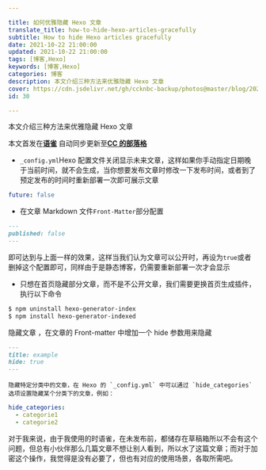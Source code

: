 ```yaml
---

title: 如何优雅隐藏 Hexo 文章
translate_title: how-to-hide-hexo-articles-gracefully
subtitle: How to hide Hexo articles gracefully
date: 2021-10-22 21:00:00
updated: 2021-10-22 21:00:00
tags: [博客,Hexo]
keywords: [博客,Hexo]
categories: 博客
description: 本文介绍三种方法来优雅隐藏 Hexo 文章
cover: https://cdn.jsdelivr.net/gh/ccknbc-backup/photos@master/blog/2021-10-22~23-50-29.webp
id: 30

---
```


本文介绍三种方法来优雅隐藏 Hexo 文章
_<!-- more -->_

本文首发在[**语雀**](https://www.yuque.com/ccknbc/blog/30)
自动同步更新至[**CC 的部落格**](https://blog.ccknbc.cc/posts/how-to-hide-hexo-articles-gracefully)

- `_config.yml`Hexo 配置文件关闭显示未来文章，这样如果你手动指定日期晚于当前时间，就不会生成，当你想要发布文章时修改一下发布时间，或者到了预定发布的时间时重新部署一次即可展示文章

```yaml
future: false
```

- 在文章 Markdown 文件`Front-Matter`部分配置

```markdown
---
published: false
---
```

即可达到与上面一样的效果，这样当我们认为文章可以公开时，再设为`true`或者删掉这个配置即可，同样由于是静态博客，仍需要重新部署一次才会显示

- 只想在首页隐藏部分文章，而不是不公开文章，我们需要更换首页生成插件，执行以下命令

```bash
$ npm uninstall hexo-generator-index
$ npm install hexo-generator-indexed
```

隐藏文章 ，在文章的 Front-matter 中增加一个 hide 参数用来隐藏

```markdown
---
title: example
hide: true
---
```

    隐藏特定分类中的文章，在 Hexo 的 `_config.yml` 中可以通过 `hide_categories` 选项设置隐藏某个分类下的文章，例如：

```yaml
hide_categories:
  - categorie1
  - categorie2
```

对于我来说，由于我使用的时语雀，在未发布前，都储存在草稿箱所以不会有这个问题，但总有小伙伴那么几篇文章不想让别人看到，所以水了这篇文章；而对于加密这个操作，我觉得是没有必要了，但也有对应的使用场景，各取所需吧。
